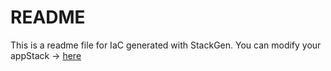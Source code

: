# README
This is a readme file for IaC generated with StackGen.
You can modify your appStack -> [here](http://main.dev.stackgen.com/appstacks/0594d760-9067-4dc9-9e0a-ee2f59dc4124)
